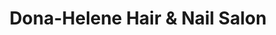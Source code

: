 ---
title: "Dona-Helene Hair & Nail Salon"
url: /milford/dona-helene-hair-and-nail-salon/
shop: hairdresser
---